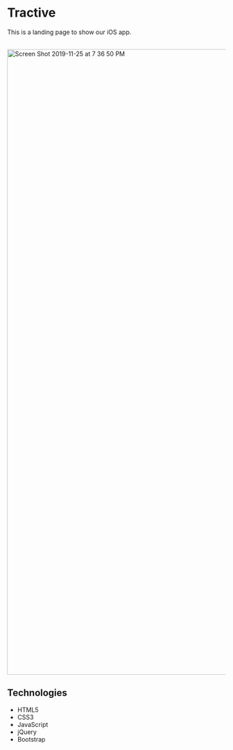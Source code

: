# Tractive
This is a landing page to show our iOS app.  
</br>

<img width="1440" alt="Screen Shot 2019-11-25 at 7 36 50 PM" src="https://user-images.githubusercontent.com/47610822/69597517-18f17600-0fbb-11ea-8318-602593966e5b.png">

## Technologies
- HTML5
- CSS3
- JavaScript
- jQuery
- Bootstrap
